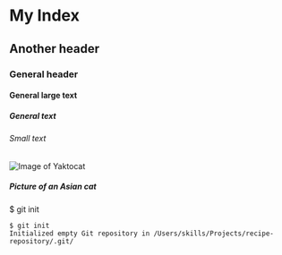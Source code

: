 # My Index
## Another header
### General header
#### General large text
##### General text
###### Small text
![Image of Yaktocat](https://octodex.github.com/images/yaktocat.png)
##### Picture of an Asian cat
$ git init
```
$ git init
Initialized empty Git repository in /Users/skills/Projects/recipe-repository/.git/
```
